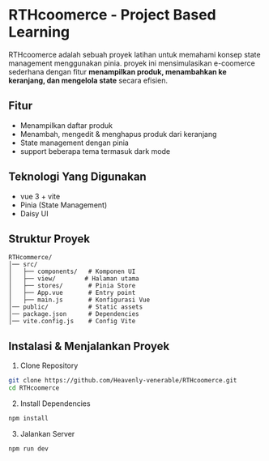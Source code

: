 # RTHcoomerce - Project Based Learning

RTHcoomerce adalah sebuah proyek latihan untuk memahami konsep state management menggunakan pinia. proyek ini mensimulasikan e-coomerce sederhana dengan fitur **menampilkan produk, menambahkan ke keranjang, dan mengelola state** secara efisien.

## Fitur

- Menampilkan daftar produk
- Menambah, mengedit & menghapus produk dari keranjang
- State management dengan pinia
- support beberapa tema termasuk dark mode

## Teknologi Yang Digunakan

- vue 3 + vite
- Pinia (State Management)
- Daisy UI

## Struktur Proyek

```
RTHcommerce/
│── src/
│   ├── components/   # Komponen UI
│   ├── view/        # Halaman utama
│   ├── stores/       # Pinia Store
│   ├── App.vue       # Entry point
│   ├── main.js       # Konfigurasi Vue
│── public/           # Static assets
│── package.json      # Dependencies
│── vite.config.js    # Config Vite
```

## Instalasi & Menjalankan Proyek

1. Clone Repository

``` bash
git clone https://github.com/Heavenly-venerable/RTHcoomerce.git
cd RTHcoomerce
```

2. Install Dependencies

``` bash
npm install
```

3. Jalankan Server

``` bash
npm run dev
```
